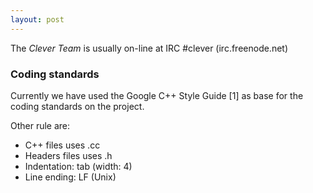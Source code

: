 ```yaml
---
layout: post
---
```


The *Clever Team* is usually on-line at IRC #clever (irc.freenode.net)

### Coding standards

Currently we have used the Google C++ Style Guide [1] as base for the coding standards on the project.

Other rule are:

 * C++ files uses .cc
 * Headers files uses .h
 * Indentation: tab (width: 4)
 * Line ending: LF (Unix)
